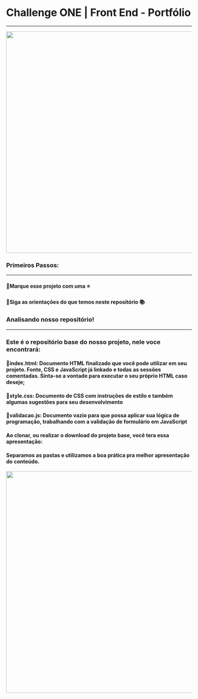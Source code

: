 # Challenge ONE | Front End - Portfólio
---

<p align="center" >
     <img width="600" heigth="600" src="https://sergiodevsousa.github.io/portifolio_alura_novo/">
</p>

###  Primeiros Passos:
---
#### 🔹Marque esse projeto com uma ⭐
#### 🔹Siga as orientações do que temos neste repositório 📚


### Analisando nosso repositório!
---
### Este é o repositório base do nosso projeto, nele voce encontrará:
#### 🔹index.html: Documento HTML finalizado que você pode utilizar em seu projeto. Fonte, CSS e JavaScript já linkado e todas as sessões comentadas. Sinta-se a vontade para executar o seu próprio HTML caso deseje;
#### 🔹style.css: Documento de CSS com instruções de estilo e também algumas sugestões para seu desenvolvimento
#### 🔹validacao.js: Documento vazio para que possa aplicar sua lógica de programação, trabalhando com a validação de formulário em JavaScript
#### Ao clonar, ou realizar o download do projeto base, você tera essa apresentação:
#### Separamos as pastas e utilizamos a boa prática pra melhor apresentação do conteúdo.


<p align="center" >
     <img width="600" heigth="600" src="https://sergiodevsousa.github.io/portifolio_alura_novo/">
</p>

